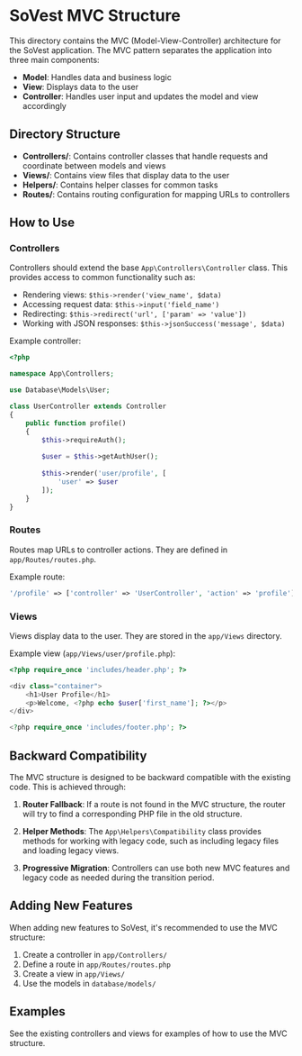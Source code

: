 # SoVest MVC Structure

This directory contains the MVC (Model-View-Controller) architecture for the SoVest application. The MVC pattern separates the application into three main components:

- **Model**: Handles data and business logic
- **View**: Displays data to the user
- **Controller**: Handles user input and updates the model and view accordingly

## Directory Structure

- **Controllers/**: Contains controller classes that handle requests and coordinate between models and views
- **Views/**: Contains view files that display data to the user
- **Helpers/**: Contains helper classes for common tasks
- **Routes/**: Contains routing configuration for mapping URLs to controllers

## How to Use

### Controllers

Controllers should extend the base `App\Controllers\Controller` class. This provides access to common functionality such as:

- Rendering views: `$this->render('view_name', $data)`
- Accessing request data: `$this->input('field_name')`
- Redirecting: `$this->redirect('url', ['param' => 'value'])`
- Working with JSON responses: `$this->jsonSuccess('message', $data)`

Example controller:

```php
<?php

namespace App\Controllers;

use Database\Models\User;

class UserController extends Controller
{
    public function profile()
    {
        $this->requireAuth();
        
        $user = $this->getAuthUser();
        
        $this->render('user/profile', [
            'user' => $user
        ]);
    }
}
```

### Routes

Routes map URLs to controller actions. They are defined in `app/Routes/routes.php`.

Example route:

```php
'/profile' => ['controller' => 'UserController', 'action' => 'profile']
```

### Views

Views display data to the user. They are stored in the `app/Views` directory.

Example view (`app/Views/user/profile.php`):

```php
<?php require_once 'includes/header.php'; ?>

<div class="container">
    <h1>User Profile</h1>
    <p>Welcome, <?php echo $user['first_name']; ?></p>
</div>

<?php require_once 'includes/footer.php'; ?>
```

## Backward Compatibility

The MVC structure is designed to be backward compatible with the existing code. This is achieved through:

1. **Router Fallback**: If a route is not found in the MVC structure, the router will try to find a corresponding PHP file in the old structure.

2. **Helper Methods**: The `App\Helpers\Compatibility` class provides methods for working with legacy code, such as including legacy files and loading legacy views.

3. **Progressive Migration**: Controllers can use both new MVC features and legacy code as needed during the transition period.

## Adding New Features

When adding new features to SoVest, it's recommended to use the MVC structure:

1. Create a controller in `app/Controllers/`
2. Define a route in `app/Routes/routes.php`
3. Create a view in `app/Views/`
4. Use the models in `database/models/`

## Examples

See the existing controllers and views for examples of how to use the MVC structure.
